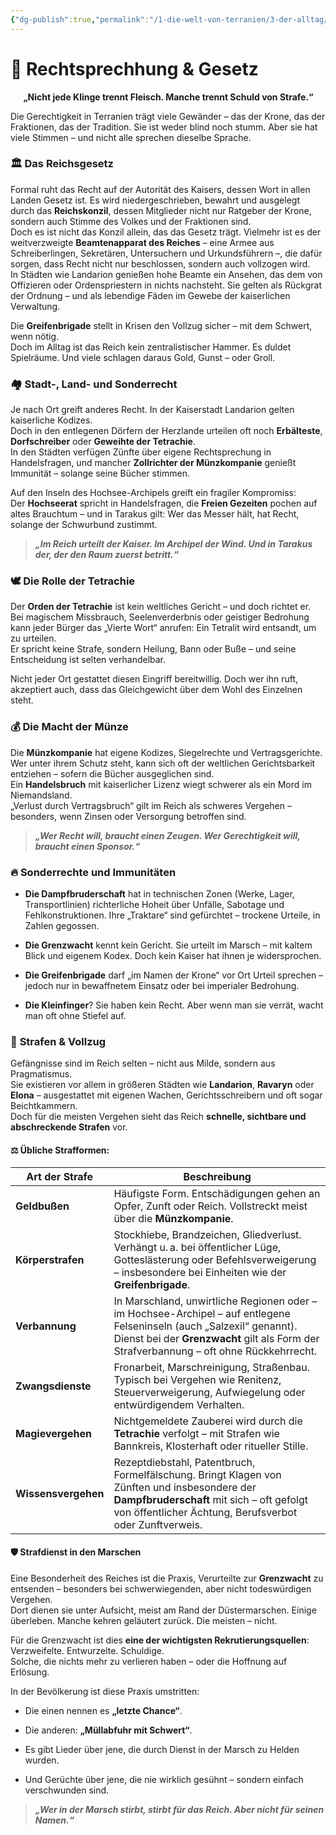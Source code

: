 ```yaml
---
{"dg-publish":true,"permalink":"/1-die-welt-von-terranien/3-der-alltag/rechtsprechung-and-gesetz/"}
---
```


# 🔔 **Rechtsprechhung & Gesetz**
$\quad$
**„Nicht jede Klinge trennt Fleisch. Manche trennt Schuld von Strafe.“**

Die Gerechtigkeit in Terranien trägt viele Gewänder – das der Krone, das der Fraktionen, das der Tradition. Sie ist weder blind noch stumm. Aber sie hat viele Stimmen – und nicht alle sprechen dieselbe Sprache.

### 🏛️ **Das Reichsgesetz**

Formal ruht das Recht auf der Autorität des Kaisers, dessen Wort in allen Landen Gesetz ist. Es wird niedergeschrieben, bewahrt und ausgelegt durch das **Reichskonzil**, dessen Mitglieder nicht nur Ratgeber der Krone, sondern auch Stimme des Volkes und der Fraktionen sind.  
Doch es ist nicht das Konzil allein, das das Gesetz trägt. Vielmehr ist es der weitverzweigte **Beamtenapparat des Reiches** – eine Armee aus Schreiberlingen, Sekretären, Untersuchern und Urkundsführern –, die dafür sorgen, dass Recht nicht nur beschlossen, sondern auch vollzogen wird.  
In Städten wie Landarion genießen hohe Beamte ein Ansehen, das dem von Offizieren oder Ordenspriestern in nichts nachsteht. Sie gelten als Rückgrat der Ordnung – und als lebendige Fäden im Gewebe der kaiserlichen Verwaltung.

Die **Greifenbrigade** stellt in Krisen den Vollzug sicher – mit dem Schwert, wenn nötig.  
Doch im Alltag ist das Reich kein zentralistischer Hammer. Es duldet Spielräume. Und viele schlagen daraus Gold, Gunst – oder Groll.

### 🏘️ **Stadt-, Land- und Sonderrecht**

Je nach Ort greift anderes Recht. In der Kaiserstadt Landarion gelten kaiserliche Kodizes.  
Doch in den entlegenen Dörfern der Herzlande urteilen oft noch **Erbälteste**, **Dorfschreiber** oder **Geweihte der Tetrachie**.  
In den Städten verfügen Zünfte über eigene Rechtsprechung in Handelsfragen, und mancher **Zollrichter der Münzkompanie** genießt Immunität – solange seine Bücher stimmen.

Auf den Inseln des Hochsee-Archipels greift ein fragiler Kompromiss:  
Der **Hochseerat** spricht in Handelsfragen, die **Freien Gezeiten** pochen auf altes Brauchtum – und in Tarakus gilt: Wer das Messer hält, hat Recht, solange der Schwurbund zustimmt.

> **_„Im Reich urteilt der Kaiser. Im Archipel der Wind. Und in Tarakus der, der den Raum zuerst betritt.“_**

### 🕊️ **Die Rolle der Tetrachie**

Der **Orden der Tetrachie** ist kein weltliches Gericht – und doch richtet er.  
Bei magischem Missbrauch, Seelenverderbnis oder geistiger Bedrohung kann jeder Bürger das „Vierte Wort“ anrufen: Ein Tetralit wird entsandt, um zu urteilen.  
Er spricht keine Strafe, sondern Heilung, Bann oder Buße – und seine Entscheidung ist selten verhandelbar.

Nicht jeder Ort gestattet diesen Eingriff bereitwillig. Doch wer ihn ruft, akzeptiert auch, dass das Gleichgewicht über dem Wohl des Einzelnen steht.

### 💰 **Die Macht der Münze**

Die **Münzkompanie** hat eigene Kodizes, Siegelrechte und Vertragsgerichte. Wer unter ihrem Schutz steht, kann sich oft der weltlichen Gerichtsbarkeit entziehen – sofern die Bücher ausgeglichen sind.  
Ein **Handelsbruch** mit kaiserlicher Lizenz wiegt schwerer als ein Mord im Niemandsland.  
„Verlust durch Vertragsbruch“ gilt im Reich als schweres Vergehen – besonders, wenn Zinsen oder Versorgung betroffen sind.

> **_„Wer Recht will, braucht einen Zeugen. Wer Gerechtigkeit will, braucht einen Sponsor.“_**

### 🔥 **Sonderrechte und Immunitäten**

- **Die Dampfbruderschaft** hat in technischen Zonen (Werke, Lager, Transportlinien) richterliche Hoheit über Unfälle, Sabotage und Fehlkonstruktionen. Ihre „Traktare“ sind gefürchtet – trockene Urteile, in Zahlen gegossen.

- **Die Grenzwacht** kennt kein Gericht. Sie urteilt im Marsch – mit kaltem Blick und eigenem Kodex. Doch kein Kaiser hat ihnen je widersprochen.

- **Die Greifenbrigade** darf „im Namen der Krone“ vor Ort Urteil sprechen – jedoch nur in bewaffnetem Einsatz oder bei imperialer Bedrohung.  

- **Die Kleinfinger**? Sie haben kein Recht. Aber wenn man sie verrät, wacht man oft ohne Stiefel auf.


### 🔨 **Strafen & Vollzug** 

Gefängnisse sind im Reich selten – nicht aus Milde, sondern aus Pragmatismus.  
Sie existieren vor allem in größeren Städten wie **Landarion**, **Ravaryn** oder **Elona** – ausgestattet mit eigenen Wachen, Gerichtsschreibern und oft sogar Beichtkammern.  
Doch für die meisten Vergehen sieht das Reich **schnelle, sichtbare und abschreckende Strafen** vor.

#### ⚖️ Übliche Strafformen:

|Art der Strafe|Beschreibung|
|---|---|
|**Geldbußen**|Häufigste Form. Entschädigungen gehen an Opfer, Zunft oder Reich. Vollstreckt meist über die **Münzkompanie**.|
|**Körperstrafen**|Stockhiebe, Brandzeichen, Gliedverlust. Verhängt u. a. bei öffentlicher Lüge, Gotteslästerung oder Befehlsverweigerung – insbesondere bei Einheiten wie der **Greifenbrigade**.|
|**Verbannung**|In Marschland, unwirtliche Regionen oder – im Hochsee-Archipel – auf entlegene Felseninseln (auch „Salzexil“ genannt). Dienst bei der **Grenzwacht** gilt als Form der Strafverbannung – oft ohne Rückkehrrecht.|
|**Zwangsdienste**|Fronarbeit, Marschreinigung, Straßenbau. Typisch bei Vergehen wie Renitenz, Steuerverweigerung, Aufwiegelung oder entwürdigendem Verhalten.|
|**Magievergehen**|Nichtgemeldete Zauberei wird durch die **Tetrachie** verfolgt – mit Strafen wie Bannkreis, Klosterhaft oder ritueller Stille.|
|**Wissensvergehen**|Rezeptdiebstahl, Patentbruch, Formelfälschung. Bringt Klagen von Zünften und insbesondere der **Dampfbruderschaft** mit sich – oft gefolgt von öffentlicher Ächtung, Berufsverbot oder Zunftverweis.|

#### 🛡️ Strafdienst in den Marschen

Eine Besonderheit des Reiches ist die Praxis, Verurteilte zur **Grenzwacht** zu entsenden – besonders bei schwerwiegenden, aber nicht todeswürdigen Vergehen.  
Dort dienen sie unter Aufsicht, meist am Rand der Düstermarschen. Einige überleben. Manche kehren geläutert zurück. Die meisten – nicht.

Für die Grenzwacht ist dies **eine der wichtigsten Rekrutierungsquellen**:  
Verzweifelte. Entwurzelte. Schuldige.  
Solche, die nichts mehr zu verlieren haben – oder die Hoffnung auf Erlösung.

In der Bevölkerung ist diese Praxis umstritten:

- Die einen nennen es **„letzte Chance“**.

- Die anderen: **„Müllabfuhr mit Schwert“**.

- Es gibt Lieder über jene, die durch Dienst in der Marsch zu Helden wurden.

- Und Gerüchte über jene, die nie wirklich gesühnt – sondern einfach verschwunden sind.


> **_„Wer in der Marsch stirbt, stirbt für das Reich. Aber nicht für seinen Namen.“_**